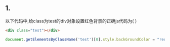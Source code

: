 ## 1.

以下代码中,给class为test的div对象设置红色背景的正确js代码为(    )

``` html
<div class="test"></div>    
```



``` javascript
document.getElementsByClassName('test')[0].style.backGroundColor = "red";
```